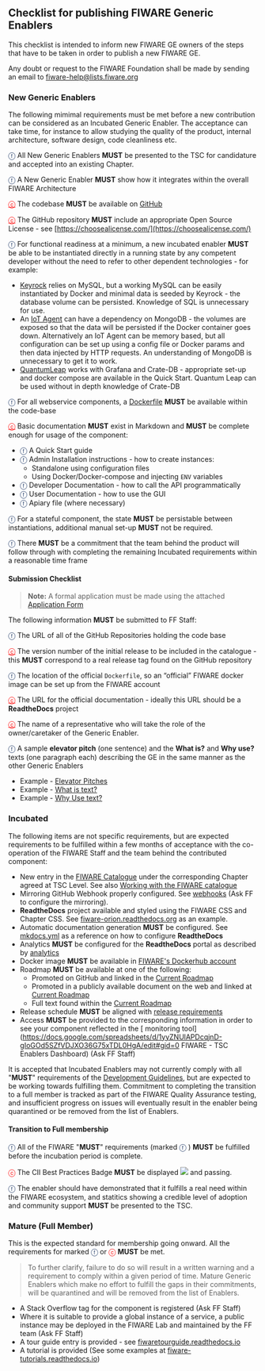 ## Checklist for publishing FIWARE Generic Enablers

This checklist is intended to inform new FIWARE GE owners of the steps that have
to be taken in order to publish a new FIWARE GE.

Any doubt or request to the FIWARE Foundation shall be made by sending an email
to [fiware-help@lists.fiware.org](mailto:fiware-help@lists.fiware.org)

### New Generic Enablers

The following mimimal requirements must be met before a new contribution can be
considered as an Incubated Generic Enabler. The acceptance can take time, for
instance to allow studying the quality of the product, internal architecture,
software design, code cleanliness etc.

<span style="color:#233c68;">&#x24D5;</span> All New Generic Enablers **MUST** be presented to the TSC for candidature
    and accepted into an existing Chapter.

<span style="color:#233c68;">&#x24D5;</span> A New Generic Enabler **MUST** show how it integrates within the overall
    FIWARE Architecture

<a style="color:red!important" href="https://bestpractices.coreinfrastructure.org/en/projects/1#repo_public">&#x24D2;</a> The codebase **MUST** be available on [GitHub](https://github.com)

<a style="color:red!important" href="https://bestpractices.coreinfrastructure.org/en/projects/1#floss_license">&#x24D2;</a>  The GitHub repository **MUST** include an appropriate Open Source License -
    see [https://choosealicense.com/](https://choosealicense.com/)

<span style="color:#233c68;">&#x24D5;</span> For functional readiness at a minimum, a new incubated enabler **MUST** be
    able to be instantiated directly in a running state by any competent
    developer without the need to refer to other dependent technologies - for
    example:

-   [Keyrock](https://fiware-idm.readthedocs.io/en/latest/) relies on MySQL,
    but a working MySQL can be easily instantiated by Docker and minimal
    data is seeded by Keyrock - the database volume can be persisted.
    Knowledge of SQL is unnecessary for use.
-   An [IoT Agent](https://iotagent-node-lib.readthedocs.io/) can have a
    dependency on MongoDB - the volumes are exposed so that the data will be
    persisted if the Docker container goes down. Alternatively an IoT Agent
    can be memory based, but all configuration can be set up using a config
    file or Docker params and then data injected by HTTP requests. An
    understanding of MongoDB is unnecessary to get it to work.
-   [QuantumLeap](https://quantumleap.readthedocs.io/) works with Grafana
    and Crate-DB - appropriate set-up and docker compose are available in
    the Quick Start. Quantum Leap can be used without in depth knowledge of
    Crate-DB

<span style="color:#233c68;">&#x24D5;</span> For all webservice components, a
    [Dockerfile](https://docs.docker.com/engine/reference/builder/) **MUST** be
    available within the code-base

<a style="color:red!important" href="https://bestpractices.coreinfrastructure.org/en/projects/1#documentation_interface">&#x24D2;</a> Basic documentation **MUST** exist in Markdown and **MUST** be complete
    enough for usage of the component:

-   <span style="color:#233c68;">&#x24D5;</span> A Quick Start guide
-   <span style="color:#233c68;">&#x24D5;</span> Admin Installation instructions - how to create instances:
    -   Standalone using configuration files
    -   Using Docker/Docker-compose and injecting `ENV` variables
-   <span style="color:#233c68;">&#x24D5;</span> Developer Documentation - how to call the API programmatically
-   <span style="color:#233c68;">&#x24D5;</span> User Documentation - how to use the GUI
-   <span style="color:#233c68;">&#x24D5;</span> Apiary file (where necessary)

<span style="color:#233c68;">&#x24D5;</span> For a stateful component, the state **MUST** be persistable between
    instantiations, additional manual set-up **MUST** not be required.

<span style="color:#233c68;">&#x24D5;</span> There **MUST** be a commitment that the team behind the product will follow
    through with completing the remaining Incubated requirements within a
    reasonable time frame

#### Submission Checklist

>
>  **Note:** A formal application must be made using the attached  [Application Form](https://docs.google.com/forms/d/e/1FAIpQLSdp_QkAG8p5XJK-WDB1xPNY9e4VCvNEJyxwugBvMI6uSPe3fA/viewform?c=0&w=1)
>

The following information **MUST** be submitted to FF Staff:

<span style="color:#233c68;">&#x24D5;</span> The URL of all of the GitHub Repositories holding the code base

<a style="color:red!important" href="https://bestpractices.coreinfrastructure.org/en/projects/1#version_semver">&#x24D2;</a> The version number of the initial release to be included in the catalogue -
    this **MUST** correspond to a real release tag found on the GitHub
    repository

<span style="color:#233c68;">&#x24D5;</span> The location of the official `Dockerfile`, so an “official” FIWARE docker
    image can be set up from the FIWARE account

<a style="color:red!important" href="https://bestpractices.coreinfrastructure.org/en/projects/1#documentation_basics">&#x24D2;</a> The URL for the official documentation - ideally this URL should be a
    **ReadtheDocs** project

<a style="color:red!important" href="https://bestpractices.coreinfrastructure.org/en/projects/1#bus_factor">&#x24D2;</a> The name of a representative who will take the role of the owner/caretaker
    of the Generic Enabler.

<span style="color:#233c68;">&#x24D5;</span>  A sample **elevator pitch** (one sentence) and the **What is?** and **Why
    use?** texts (one paragraph each) describing the GE in the same manner as
    the other Generic Enablers

-   Example -
    [Elevator Pitches](https://www.fiware.org/developers/catalogue/)
-   Example -
    [What is text?](https://github.com/Fiware/catalogue/blob/master/core/README.md#what-is-orion)
-   Example -
    [Why Use text?](https://github.com/Fiware/catalogue/blob/master/core/README.md#why-use-orion)

### Incubated

The following items are not specific requirements, but are expected requirements to be fulfilled within a few months of acceptance with the co-operation of the FIWARE Staff and the team behind the contributed component:

-   New entry in the
    [FIWARE Catalogue](https://www.fiware.org/developers/catalogue/) under the
    corresponding Chapter agreed at TSC Level. See also
    [Working with the FIWARE catalogue](https://forge.fiware.org/plugins/mediawiki/wiki/fiware/index.php/Working_with_the_FIWARE_catalogue)
-   Mirroring GitHub Webhook properly configured. See
    [webhooks](repo_webhook.md) (Ask FF to configure the mirroring).
-   **ReadtheDocs** project available and styled using the FIWARE CSS and
    Chapter CSS. See
    [fiware-orion.readthedocs.org](https://fiware-orion.readthedocs.io) as an
    example.
-   Automatic documentation generation **MUST** be configured. See
    [mkdocs.yml](https://github.com/telefonicaid/fiware-orion/blob/master/mkdocs.yml)
    as a reference on how to configure **ReadtheDocs**
-   Analytics **MUST** be configured for the **ReadtheDocs** portal as described
    by [analytics](analytics_readthedocs.md)
-   Docker image **MUST** be available in
    [FIWARE's Dockerhub account](https://hub.docker.com/Dockerhub)
-   Roadmap **MUST** be available at one of the following:
    -   Promoted on GitHub and linked in the
        [Current Roadmap](https://forge.fiware.org/plugins/mediawiki/wiki/fiware/index.php/Current_Supported_Features_and_Roadmap_in_FIWARE)
    -   Promoted in a publicly available document on the web and linked at
        [Current Roadmap](https://forge.fiware.org/plugins/mediawiki/wiki/fiware/index.php/Current_Supported_Features_and_Roadmap_in_FIWARE)
    -   Full text found within the
        [Current Roadmap](https://forge.fiware.org/plugins/mediawiki/wiki/fiware/index.php/Current_Supported_Features_and_Roadmap_in_FIWARE)
-   Release schedule **MUST** be aligned with
    [release requirements](GE_Requirements.md#releases)
-   Access **MUST** be provided to the corresponding information in order to see
    your component reflected in the [ monitoring
    tool](https://docs.google.com/spreadsheets/d/1yyZNUlAPDcqjnD-gIoGOd5SZfVDJXO36G75xTDL0HgA/edit#gid=0
    FIWARE - TSC Enablers Dashboard) (Ask FF Staff)

It is accepted that Incubated Enablers may not currently comply with all
"**MUST**" requirements of the [Development Guidelines](development.md), but are
expected to be working towards fulfilling them. Commitment to completing the
transition to a full member is tracked as part of the FIWARE Quality Assurance
testing, and insufficient progress on issues will eventually result in the
enabler being quarantined or be removed from the list of Enablers.

#### Transition to Full membership

<span style="color:#233c68;">&#x24D5;</span> All of the FIWARE "**MUST**" requirements (marked <span style="color:#233c68;">&#x24D5;</span> ) **MUST** be fulfilled before the incubation
period is complete.

<span style="color:red">&#x24D2;</span> The CII Best Practices Badge **MUST** be displayed ![ ](https://bestpractices.coreinfrastructure.org/projects/24/badge) and passing.

<span style="color:#233c68;">&#x24D5;</span> The enabler should have demonstrated that it fulfills a real need within the
FIWARE ecosystem, and statitics showing a credible level of adoption and
community support **MUST** be presented to the TSC.

### Mature (Full Member)

This is the expected standard for membership going onward. All the requirements
for marked <span style="color:#233c68;">&#x24D5;</span> or <span style="color:red">&#x24D2;</span> **MUST** be met.

> To further clarify, failure to do so will result in a written warning and a
> requirement to comply within a given period of time. Mature Generic Enablers
> which make no effort to fulfill the gaps in their commitments, will be
> quarantined and will be removed from the list of Enablers.

-   A Stack Overflow tag for the component is registered (Ask FF Staff)
-   Where it is suitable to provide a global instance of a service, a public
    instance may be deployed in the FIWARE Lab and maintained by the FF team
    (Ask FF Staff)
-   A tour guide entry is provided - see [fiwaretourguide.readthedocs.io](https://fiwaretourguide.readthedocs.io/en/latest/iot-agents/introduction/)
-   A tutorial is provided (See some examples at
    [fiware-tutorials.readthedocs.io](http://fiware-tutorials.readthedocs.io/en/latest))
